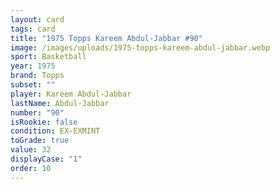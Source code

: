 ```yaml
---
layout: card
tags: card
title: "1975 Topps Kareem Abdul-Jabbar #90"
image: /images/uploads/1975-topps-kareem-abdul-jabbar.webp
sport: Basketball
year: 1975
brand: Topps
subset: ""
player: Kareem Abdul-Jabbar
lastName: Abdul-Jabbar
number: "90"
isRookie: false
condition: EX-EXMINT
toGrade: true
value: 32
displayCase: "1"
order: 10
---
```

